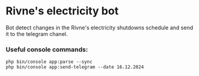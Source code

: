 # Rivne's electricity bot

Bot detect changes in the Rivne's electricity shutdowns schedule and send it to the telegram chanel.

### Useful console commands:

```
php bin/console app:parse --sync
php bin/console app:send-telegram --date 16.12.2024
```
